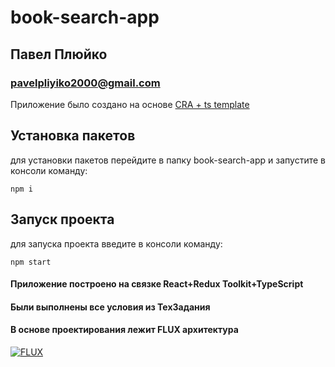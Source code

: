 # book-search-app

## Павел Плюйко
### pavelpliyiko2000@gmail.com

Приложение было создано на основе [CRA + ts template](https://create-react-app.dev/docs/adding-typescript/)

## Установка пакетов

для установки пакетов перейдите в папку book-search-app и запустите в консоли команду:

`npm i`

## Запуск проекта

для запуска проекта введите в консоли команду:

`npm start`


#### Приложение построено на связке React+Redux Toolkit+TypeScript

#### Были выполнены все условия из ТехЗадания

#### В основе проектирования лежит FLUX архитектура
[![FLUX](https://metanit.com/web/react/pics/5.2.png "FLUX")](http://https://metanit.com/web/react/pics/5.2.png "FLUX")
